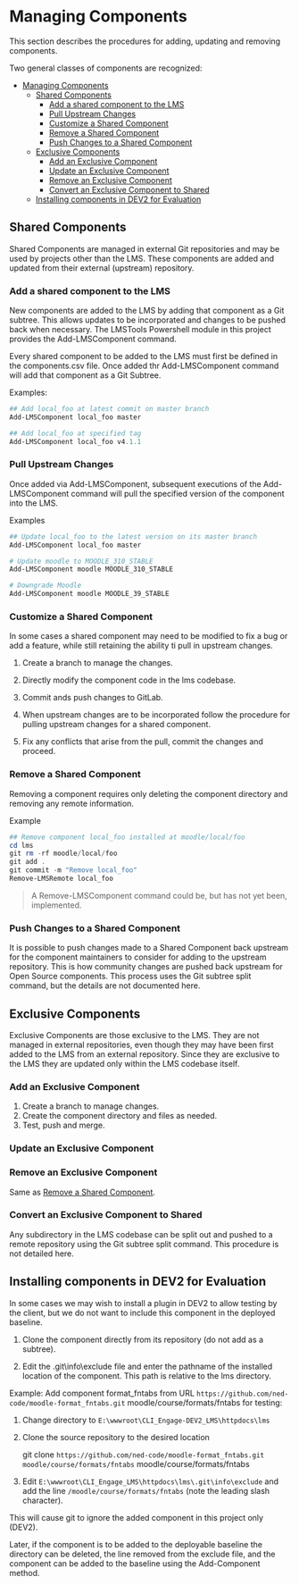 # Managing Components

This section describes the procedures for adding, updating and removing components.

Two general classes of components are recognized:

- [Managing Components](#managing-components)
  - [Shared Components](#shared-components)
    - [Add a shared component to the LMS](#add-a-shared-component-to-the-lms)
    - [Pull Upstream Changes](#pull-upstream-changes)
    - [Customize a Shared Component](#customize-a-shared-component)
    - [Remove a Shared Component](#remove-a-shared-component)
    - [Push Changes to a Shared Component](#push-changes-to-a-shared-component)
  - [Exclusive Components](#exclusive-components)
    - [Add an Exclusive Component](#add-an-exclusive-component)
    - [Update an Exclusive Component](#update-an-exclusive-component)
    - [Remove an Exclusive Component](#remove-an-exclusive-component)
    - [Convert an Exclusive Component to Shared](#convert-an-exclusive-component-to-shared)
  - [Installing components in DEV2 for Evaluation](#installing-components-in-dev2-for-evaluation)

## Shared Components

Shared Components are managed in external Git repositories and may be used by projects other than the LMS. These components are added and updated from their external (upstream) repository.

### Add a shared component to the LMS

New components are added to the LMS by adding that component as a Git subtree. This allows updates to be incorporated and changes to be pushed back when necessary. The LMSTools Powershell module in this project provides the Add-LMSComponent command.

Every shared component to be added to the LMS must first be defined in the components.csv file. Once added thr Add-LMSComponent command will add that component as a Git Subtree.

Examples:

``` powershell
## Add local_foo at latest commit on master branch
Add-LMSComponent local_foo master

## Add local_foo at specified tag
Add-LMSComponent local_foo v4.1.1
```

### Pull Upstream Changes

Once added via Add-LMSComponent, subsequent executions of the Add-LMSComponent command will pull the specified version of the component into the LMS.

Examples

``` powershell
## Update local_foo to the latest version on its master branch
Add-LMSComponent local_foo master

# Update moodle to MOODLE_310_STABLE
Add-LMSComponent moodle MOODLE_310_STABLE

# Downgrade Moodle
Add-LMSComponent moodle MOODLE_39_STABLE
```

### Customize a Shared Component

In some cases a shared component may need to be modified to fix a bug or add a feature, while still retaining the ability ti pull in upstream changes.

1. Create a branch to manage the changes.

2. Directly modify the component code in the lms codebase.

3. Commit ands push changes to GitLab.

4. When upstream changes are to be incorporated follow the procedure for pulling upstream changes for a shared component.

5. Fix any conflicts that arise from the pull, commit the changes and proceed.

### Remove a Shared Component

Removing a component requires only deleting the component directory and removing any remote information.

Example

``` powershell
## Remove component local_foo installed at moodle/local/foo
cd lms
git rm -rf moodle/local/foo
git add .
git commit -m "Remove local_foo"
Remove-LMSRemote local_foo
```

> A Remove-LMSComponent command could be, but has not yet been, implemented.

### Push Changes to a Shared Component

It is possible to push changes made to a Shared Component back upstream for the component maintainers to consider for adding to the upstream repository. This is how community changes are pushed back upstream for Open Source components. This process uses the Git subtree split command, but the details are not documented here.

## Exclusive Components

Exclusive Components are those exclusive to the LMS. They are not managed in external repositories, even though they may have been first added to the LMS from an external repository. Since they are exclusive to the LMS they are updated only within the LMS codebase itself.

### Add an Exclusive Component

1. Create a branch to manage changes.
2. Create the component directory and files as needed.
3. Test, push and merge.

### Update an Exclusive Component

### Remove an Exclusive Component

Same as [Remove a Shared Component](#remove-a-shared-component).

### Convert an Exclusive Component to Shared

Any subdirectory in the LMS codebase can be split out and pushed to a remote repository using the Git subtree split command. This procedure is not detailed here.

## Installing components in DEV2 for Evaluation

In some cases we may wish to install a plugin in DEV2 to allow testing by the client, but we do not want to include this component in the deployed baseline.

1. Clone the component directly from its repository (do not add as a subtree).

2. Edit the .git\info\exclude file and enter the pathname of the installed location of the component. This path is relative to the lms directory.

Example: Add component format_fntabs from URL `https://github.com/ned-code/moodle-format_fntabs.git` moodle/course/formats/fntabs for testing:

1. Change directory to `E:\wwwroot\CLI_Engage-DEV2_LMS\httpdocs\lms`
2. Clone the source repository to the desired location

    git clone `https://github.com/ned-code/moodle-format_fntabs.git moodle/course/formats/fntabs` moodle/course/formats/fntabs

3. Edit `E:\wwwroot\CLI_Engage_LMS\httpdocs\lms\.git\info\exclude` and add the line `/moodle/course/formats/fntabs` (note the leading slash character).

This will cause git to ignore the added component in this project only (DEV2).

Later, if the component is to be added to the deployable baseline the directory can be deleted, the line removed from the exclude file, and the component can be added to the baseline using the Add-Component method.
